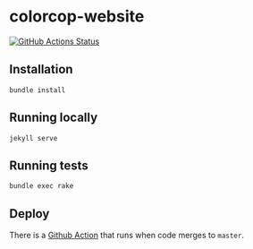 # colorcop-website

[![GitHub Actions Status](https://github.com/ColorCop/colorcop-website/workflows/Test/badge.svg)](https://github.com/ColorCop/colorcop-website/actions)

## Installation

    bundle install

## Running locally

    jekyll serve

## Running tests

    bundle exec rake

## Deploy

There is a [Github Action](https://github.com/ColorCop/colorcop-website/actions/workflows/deploy.yml) that runs when code merges to `master`.
